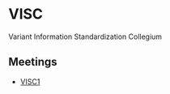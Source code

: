 # VISC

Variant Information Standardization Collegium

## Meetings

* [VISC1](https://github.com/dbcls/visc/wiki/VISC1)



